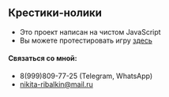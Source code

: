 ## Крестики-нолики

- Это проект написан на чистом JavaScript
- Вы можете протестировать игру [здесь](https://neekit95.github.io/tic-tac-toe/)
  
 #### Связаться со мной:
 - 8(999)809-77-25  (Telegram, WhatsApp)
 - nikita-ribalkin@mail.ru
